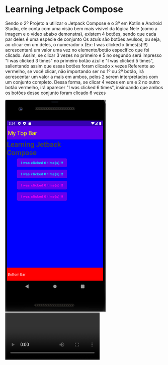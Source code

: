 # Learning Jetpack Compose
Sendo o 2º Projeto a utilizar o Jetpack Compose e o 3º em Kotlin e Android Studio, ele conta com uma visão bem mais visível da lógica
Nele (como a imagem e o vídeo abaixo demonstra), existem 4 botões, sendo que cada par deles é uma espécie de conjunto
Os azuís são botões avulsos, ou seja, ao clicar em um deles, o numerador x (Ex: I was clicked x times(s)!!!) acrescentará um valor uma vez no elemento/botão específico que foi clicado. Assim, se clicar 3 vezes no primeiro e 5 no segundo será impresso "I was clicked 3 times" no primeiro botão azul e "I was clicked 5 times", salientando assim que essas botões foram clicado x vezes
Referente ao vermelho, se você clicar, não importando ser no 1º ou 2º botão, irá acrescentar um valor a mais em ambos, pelos 2 serem interpretados com um conjunto completo. Dessa forma, se clicar 4 vezes em um e 2 no outro botão vermelho, irá aparecer "I was clicked 6 times", insinuando que ambos os botões desse conjunto foram clicado 6 vezes

![Img Proj](LearningJetbackCompose.png)
<video src="aplicationcompose%202024-06-27%2015-53-39.mp4" controls title="Video Proj"></video>